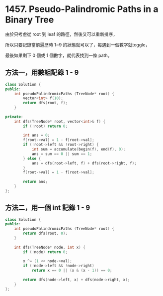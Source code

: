 # 1457. Pseudo-Palindromic Paths in a Binary Tree

由於只考慮從 root 到 leaf 的路徑，然後又可以重新排序，

所以只要記錄當前遍歷時 1~9 的狀態就可以了，每遇到一個數字就toggle，

最後如果剩下 0 個或 1 個數字，就代表找到一條 path。

## 方法一，用數組記錄 1 - 9

```cpp
class Solution {
public:
    int pseudoPalindromicPaths (TreeNode* root) {
        vector<int> f(10);
        return dfs(root, f);
    }
    
private:
    int dfs(TreeNode* root, vector<int>& f) {
        if (!root) return 0;
        
        int ans = 0;
        f[root->val] = 1 - f[root->val];
        if (!root->left && !root->right) {
            int sum = accumulate(begin(f), end(f), 0);
            ans = sum == 0 || sum == 1;
        } else {
            ans = dfs(root->left, f) + dfs(root->right, f);
        }
        f[root->val] = 1 - f[root->val];
        
        return ans;
    }
};
```

## 方法二，用一個 int 記錄 1 - 9

```cpp
class Solution {
public:
    int pseudoPalindromicPaths (TreeNode* root) {
        return dfs(root, 0);
    }
    
    int dfs(TreeNode* node, int x) {
        if (!node) return 0;
        
        x ^= (1 << node->val);
        if (!node->left && !node->right)
            return x == 0 || (x & (x - 1)) == 0;
        
        return dfs(node->left, x) + dfs(node->right, x);
    }
};
```
